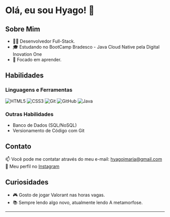# Olá, eu sou Hyago! 👋

## Sobre Mim

- 👨‍💻 Desenvolvedor Full-Stack.
- 🎓 Estudando no BootCamp Bradesco - Java Cloud Native pela Digital Inovation One  
- 🚀 Focado em aprender.

## Habilidades

### Linguagens e Ferramentas

![HTML5](https://img.shields.io/badge/-HTML5-E34F26?style=flat-square&logo=html5&logoColor=white)
![CSS3](https://img.shields.io/badge/-CSS3-1572B6?style=flat-square&logo=css3&logoColor=white)
![Git](https://img.shields.io/badge/-Git-F05032?style=flat-square&logo=git&logoColor=white)
![GitHub](https://img.shields.io/badge/-GitHub-181717?style=flat-square&logo=github&logoColor=white)
![Java](https://img.shields.io/badge/-Java-007396?style=flat-square&logo=java&logoColor=white)

### Outras Habilidades

- Banco de Dados (SQL/NoSQL)
- Versionamento de Código com Git

## Contato

📫 Você pode me contatar através do meu e-mail: [hyagojmaria@gmail.com](mailto:hyagojmaria@gmail.com)  
📸 Meu perfil no [Instagram](https://instagram.com/hyago.ogx)

## Curiosidades

- 🎮 Gosto de jogar Valorant nas horas vagas.
- 📚 Sempre lendo algo novo, atualmente lendo A metamorfose.

---
